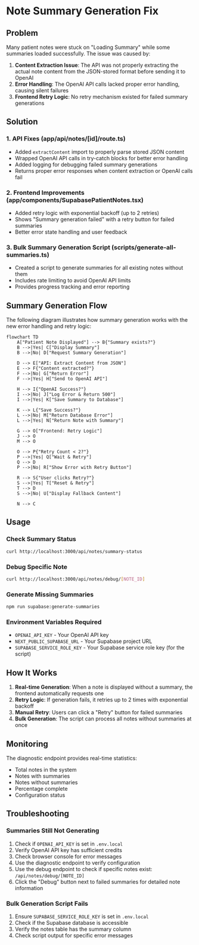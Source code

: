 # Note Summary Generation Fix

## Problem
Many patient notes were stuck on "Loading Summary" while some summaries loaded successfully. The issue was caused by:

1. **Content Extraction Issue**: The API was not properly extracting the actual note content from the JSON-stored format before sending it to OpenAI
2. **Error Handling**: The OpenAI API calls lacked proper error handling, causing silent failures
3. **Frontend Retry Logic**: No retry mechanism existed for failed summary generations

## Solution

### 1. API Fixes (app/api/notes/[id]/route.ts)
- Added `extractContent` import to properly parse stored JSON content
- Wrapped OpenAI API calls in try-catch blocks for better error handling
- Added logging for debugging failed summary generations
- Returns proper error responses when content extraction or OpenAI calls fail

### 2. Frontend Improvements (app/components/SupabasePatientNotes.tsx)
- Added retry logic with exponential backoff (up to 2 retries)
- Shows "Summary generation failed" with a retry button for failed summaries
- Better error state handling and user feedback

### 3. Bulk Summary Generation Script (scripts/generate-all-summaries.ts)
- Created a script to generate summaries for all existing notes without them
- Includes rate limiting to avoid OpenAI API limits
- Provides progress tracking and error reporting

## Summary Generation Flow

The following diagram illustrates how summary generation works with the new error handling and retry logic:

```mermaid
flowchart TD
    A["Patient Note Displayed"] --> B{"Summary exists?"}
    B -->|Yes| C["Display Summary"]
    B -->|No| D["Request Summary Generation"]
    
    D --> E["API: Extract Content from JSON"]
    E --> F{"Content extracted?"}
    F -->|No| G["Return Error"]
    F -->|Yes| H["Send to OpenAI API"]
    
    H --> I{"OpenAI Success?"}
    I -->|No| J["Log Error & Return 500"]
    I -->|Yes| K["Save Summary to Database"]
    
    K --> L{"Save Success?"}
    L -->|No| M["Return Database Error"]
    L -->|Yes| N["Return Note with Summary"]
    
    G --> O["Frontend: Retry Logic"]
    J --> O
    M --> O
    
    O --> P{"Retry Count < 2?"}
    P -->|Yes| Q["Wait & Retry"]
    Q --> D
    P -->|No| R["Show Error with Retry Button"]
    
    R --> S{"User clicks Retry?"}
    S -->|Yes| T["Reset & Retry"]
    T --> D
    S -->|No| U["Display Fallback Content"]
    
    N --> C
```

## Usage

### Check Summary Status
```bash
curl http://localhost:3000/api/notes/summary-status
```

### Debug Specific Note
```bash
curl http://localhost:3000/api/notes/debug/[NOTE_ID]
```

### Generate Missing Summaries
```bash
npm run supabase:generate-summaries
```

### Environment Variables Required
- `OPENAI_API_KEY` - Your OpenAI API key
- `NEXT_PUBLIC_SUPABASE_URL` - Your Supabase project URL
- `SUPABASE_SERVICE_ROLE_KEY` - Your Supabase service role key (for the script)

## How It Works

1. **Real-time Generation**: When a note is displayed without a summary, the frontend automatically requests one
2. **Retry Logic**: If generation fails, it retries up to 2 times with exponential backoff
3. **Manual Retry**: Users can click a "Retry" button for failed summaries
4. **Bulk Generation**: The script can process all notes without summaries at once

## Monitoring

The diagnostic endpoint provides real-time statistics:
- Total notes in the system
- Notes with summaries
- Notes without summaries
- Percentage complete
- Configuration status

## Troubleshooting

### Summaries Still Not Generating
1. Check if `OPENAI_API_KEY` is set in `.env.local`
2. Verify OpenAI API key has sufficient credits
3. Check browser console for error messages
4. Use the diagnostic endpoint to verify configuration
5. Use the debug endpoint to check if specific notes exist: `/api/notes/debug/[NOTE_ID]`
6. Click the "Debug" button next to failed summaries for detailed note information

### Bulk Generation Script Fails
1. Ensure `SUPABASE_SERVICE_ROLE_KEY` is set in `.env.local`
2. Check if the Supabase database is accessible
3. Verify the notes table has the summary column
4. Check script output for specific error messages 